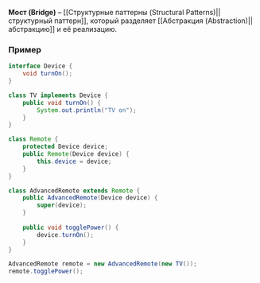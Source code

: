 **Мост (Bridge)** – [[Структурные паттерны (Structural Patterns)||структурный паттерн]], который разделяет [[Абстракция (Abstraction)||абстракцию]] и её реализацию.


### Пример

```java
interface Device { 
	void turnOn(); 
}

class TV implements Device { 
	public void turnOn() { 
		System.out.println("TV on"); 
	} 
}

class Remote { 
	protected Device device; 
	public Remote(Device device) { 
		this.device = device; 
	} 
}

class AdvancedRemote extends Remote {
    public AdvancedRemote(Device device) { 
	    super(device); 
	}
	
    public void togglePower() { 
	    device.turnOn(); 
	}
}

AdvancedRemote remote = new AdvancedRemote(new TV());
remote.togglePower();
```